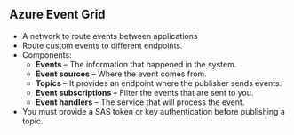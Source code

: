  ## Azure Event Grid 

- A network to route events between applications
- Route custom events to different endpoints.
- Components:
  - **Events** – The information that happened in the system.
  - **Event sources** – Where the event comes from.
  - **Topics** – It provides an endpoint where the publisher sends events.
  - **Event subscriptions** – Filter the events that are sent to you.
  - **Event handlers** – The service that will process the event.
- You must provide a SAS token or key authentication before publishing a topic.